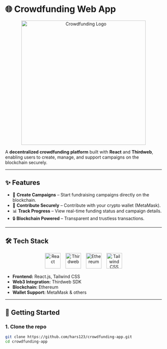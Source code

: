 # 🌐 Crowdfunding Web App  

<p align="center">
  <img src="https://dummyimage.com/400x100/0f172a/ffffff&text=CrowdFund+Web+App" alt="Crowdfunding Logo" width="400"/>
</p>  

A **decentralized crowdfunding platform** built with **React** and **Thirdweb**, enabling users to create, manage, and support campaigns on the blockchain securely.  

---

## ✨ Features  
- 🚀 **Create Campaigns** – Start fundraising campaigns directly on the blockchain.  
- 💸 **Contribute Securely** – Contribute with your crypto wallet (MetaMask).  
- 📊 **Track Progress** – View real-time funding status and campaign details.  
- 🔒 **Blockchain Powered** – Transparent and trustless transactions.  

---

## 🛠️ Tech Stack  

<p align="center">
  <img src="https://cdn.worldvectorlogo.com/logos/react-2.svg" alt="React" width="50" height="50"/> &nbsp;&nbsp;
  <img src="https://avatars.githubusercontent.com/u/83314194?s=200&v=4" alt="Thirdweb" width="50" height="50"/> &nbsp;&nbsp;
  <img src="https://cdn.worldvectorlogo.com/logos/ethereum-1.svg" alt="Ethereum" width="50" height="50"/> &nbsp;&nbsp;
  <img src="https://cdn.worldvectorlogo.com/logos/tailwindcss.svg" alt="Tailwind CSS" width="50" height="50"/>
</p>  

- **Frontend:** React.js, Tailwind CSS  
- **Web3 Integration:** Thirdweb SDK  
- **Blockchain:** Ethereum  
- **Wallet Support:** MetaMask & others  

---

## 🚀 Getting Started  

### 1. Clone the repo  
```bash
git clone https://github.com/hars123/crowdfunding-app.git
cd crowdfunding-app
